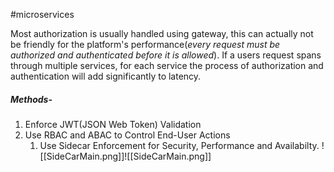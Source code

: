 #microservices

Most authorization is usually handled using gateway, this can actually not be friendly for the platform's performance(_every request must be authorized and authenticated before it is allowed_). If a users request spans through multiple services, for each service the process of authorization and authentication will add significantly to latency.

##### Methods-
1. Enforce JWT(JSON Web Token) Validation 
2. Use RBAC and ABAC to Control End-User Actions 
	1. Use Sidecar Enforcement for Security, Performance and Availabilty.
	  ![[SideCarMain.png]]![[SideCarMain.png]]
